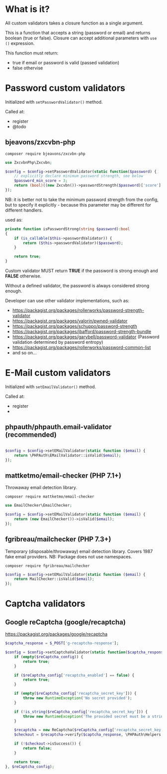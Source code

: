 # What is it?

All custom validators takes a closure function as a single argument.

This is a function that accepts a string (password or email) and returns boolean (true or false).
Closure can accept additional parameters with `use ()` expression.

This function must return:
- true if email or password is valid (passed validation)
- false othervise

# Password custom validators

Initialized with `setPasswordValidator()` method.

Called at:
- register
- @todo

## bjeavons/zxcvbn-php

`composer require bjeavons/zxcvbn-php`

```php
use ZxcvbnPhp\Zxcvbn;

$config = $config->setPasswordValidator(static function($password) {
    // explicitly declare minimum password strength, see below
    $password_min_score = 3;
    return (bool)((new Zxcvbn())->passwordStrength($password)['score'] >= $password_min_score));
});
```
NB: it is better not to take the minimum password strength from the config, but to specify it explicitly - because this parameter may be different for different handlers.

used as:

```php
private function isPasswordStrong(string $password):bool
{
    if (is_callable($this->passwordValidator)) {
        return ($this->passwordValidator)($password);
    }

    return true;
}
```

Custom validator MUST return **TRUE** if the password is strong enough and **FALSE** otherwise.

Without a defined validator, the password is always considered strong enough.

Developer can use other validator implementations, such as:

- https://packagist.org/packages/rollerworks/password-strength-validator
- https://packagist.org/packages/valorin/pwned-validator
- https://packagist.org/packages/schuppo/password-strength
- https://packagist.org/packages/jbafford/password-strength-bundle
- https://packagist.org/packages/garybell/password-validator (Password validation determined by password entropy)
- https://packagist.org/packages/rollerworks/password-common-list
- and so on...

# E-Mail custom validators

Initialized with `setEmailValidator()` method.

Called at:
- register
-

## phpauth/phpauth.email-validator (recommended)

```php

$config = $config->setEMailValidator(static function ($email) {
    return \PHPAuth\EMailValidator::isValid($email);
});


```
## mattketmo/email-checker (PHP 7.1+)

Throwaway email detection library.

`composer require mattketmo/email-checker`

```php
use EmailChecker\EmailChecker;

$config = $config->setEMailValidator(static function ($email) {
    return (new EmailChecker())->isValid($email);
});
```

## fgribreau/mailchecker (PHP 7.3+)

Temporary (disposable/throwaway) email detection library. Covers 1987 fake email providers.
NB: Package does not use namespaces.

`composer require fgribreau/mailchecker`

```php
$config = $config->setEMailValidator(static function ($email) {
    return MailChecker::isValid($email);
});
```

# Captcha validators

## Google reCaptcha (google/recaptcha)

https://packagist.org/packages/google/recaptcha

```php
$captcha_response = $_POST['g-recaptcha-response'];

$config = $config->setCaptchaValidator(static function($captcha_response) use ($reCaptcha_config) {
    if (empty($reCaptcha_config)) {
        return true;
    }

    if ($reCaptcha_config['recaptcha_enabled'] == false) {
        return true;
    }

    if (empty($reCaptcha_config['recaptcha_secret_key'])) {
        throw new RuntimeException('No secret provided');
    }

    if (!is_string($reCaptcha_config['recaptcha_secret_key'])) {
        throw new RuntimeException('The provided secret must be a string');
    }

    $recaptcha = new ReCaptcha($reCaptcha_config['recaptcha_secret_key']);
    $checkout = $recaptcha->verify($captcha_response, \PHPAuth\Helpers::getIp());

    if (!$checkout->isSuccess()) {
        return false;
    }

    return true;
}, $reCaptcha_config);
```



